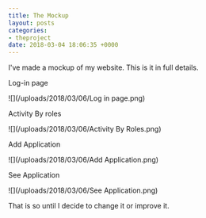 ```yaml
---
title: The Mockup
layout: posts
categories:
- theproject
date: 2018-03-04 18:06:35 +0000
---
```

I've made a mockup of my website. This is it in full details.

Log-in page

![](/uploads/2018/03/06/Log in page.png)

Activity By roles

![](/uploads/2018/03/06/Activity By Roles.png)

Add Application

![](/uploads/2018/03/06/Add Application.png)

See Application

![](/uploads/2018/03/06/See Application.png)

That is so until I decide to change it or improve it. 